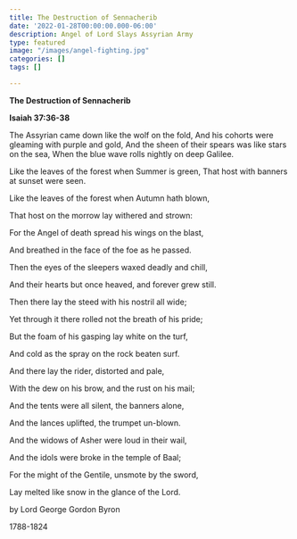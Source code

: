 ```yaml
---
title: The Destruction of Sennacherib
date: '2022-01-28T00:00:00.000-06:00'
description: Angel of Lord Slays Assyrian Army
type: featured
image: "/images/angel-fighting.jpg"
categories: []
tags: []

---
```

**The Destruction of Sennacherib**

**Isaiah 37:36-38**

The Assyrian came down like the wolf on the fold, And his cohorts were gleaming with purple and gold, And the sheen of their spears was like stars on the sea, When the blue wave rolls nightly on deep Galilee.

Like the leaves of the forest when Summer is green, That host with banners at sunset were seen.

Like the leaves of the forest when Autumn hath blown,

That host on the morrow lay withered and strown:

For the Angel of death spread his wings on the blast,

And breathed in the face of the foe as he passed.

Then the eyes of the sleepers waxed deadly and chill,

And their hearts but once heaved, and forever grew still.

Then there lay the steed with his nostril all wide;

Yet through it there rolled not the breath of his pride;

But the foam of his gasping lay white on the turf,

And cold as the spray on the rock beaten surf.

And there lay the rider, distorted and pale,

With the dew on his brow, and the rust on his mail;

And the tents were all silent, the banners alone,

And the lances uplifted, the trumpet un-blown.

And the widows of Asher were loud in their wail,

And the idols were broke in the temple of Baal;

For the might of the Gentile, unsmote by the sword,

Lay melted like snow in the glance of the Lord.

by Lord George Gordon Byron

1788-1824